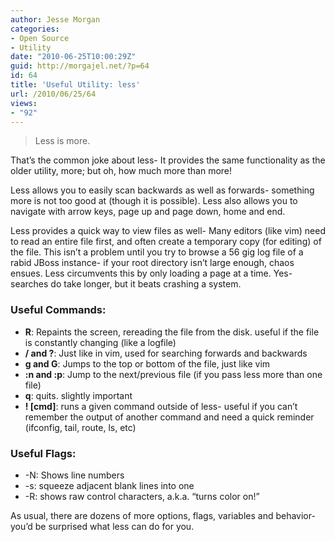 ```yaml
---
author: Jesse Morgan
categories:
- Open Source
- Utility
date: "2010-06-25T10:00:29Z"
guid: http://morgajel.net/?p=64
id: 64
title: 'Useful Utility: less'
url: /2010/06/25/64
views:
- "92"
---
```


> Less is more.

That’s the common joke about less- It provides the same functionality as the older utility, more; but oh, how much more than more!

Less allows you to easily scan backwards as well as forwards- something more is not too good at (though it is possible). Less also allows you to navigate with arrow keys, page up and page down, home and end.

Less provides a quick way to view files as well- Many editors (like vim) need to read an entire file first, and often create a temporary copy (for editing) of the file. This isn’t a problem until you try to browse a 56 gig log file of a rabid JBoss instance- if your root directory isn’t large enough, chaos ensues. Less circumvents this by only loading a page at a time. Yes- searches do take longer, but it beats crashing a system.

### Useful Commands:

- **R**: Repaints the screen, rereading the file from the disk. useful if the file is constantly changing (like a logfile)
- **/ and ?**: Just like in vim, used for searching forwards and backwards
- **g and G**: Jumps to the top or bottom of the file, just like vim
- **:n and :p**: Jump to the next/previous file (if you pass less more than one file)
- **q**: quits. slightly important
- **! \[cmd\]**: runs a given command outside of less- useful if you can’t remember the output of another command and need a quick reminder (ifconfig, tail, route, ls, etc)

### Useful Flags:

- -N: Shows line numbers
- -s: squeeze adjacent blank lines into one
- -R: shows raw control characters, a.k.a. “turns color on!”

As usual, there are dozens of more options, flags, variables and behavior- you’d be surprised what less can do for you.